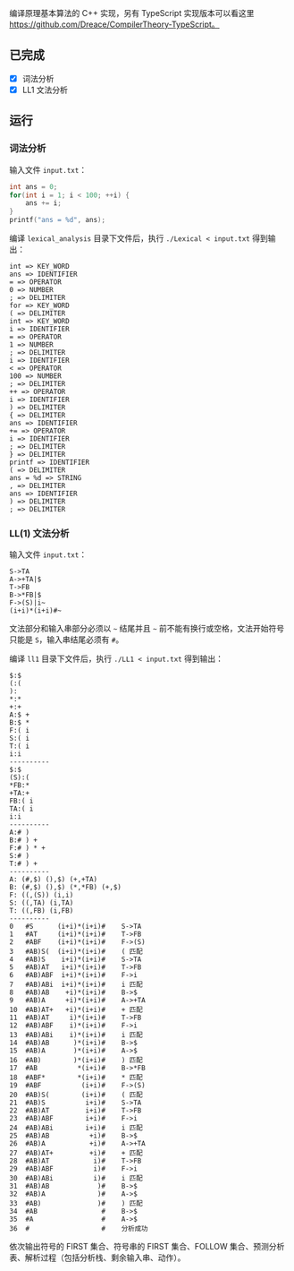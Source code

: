 编译原理基本算法的 C++ 实现，另有 TypeScript 实现版本可以看这里 https://github.com/Dreace/CompilerTheory-TypeScript。

## 已完成

- [x] 词法分析
- [x] LL1 文法分析

## 运行

### 词法分析

输入文件 `input.txt`：

```c++
int ans = 0;
for(int i = 1; i < 100; ++i) {
    ans += i;
}
printf("ans = %d", ans);
```

编译 `lexical_analysis` 目录下文件后，执行 `./Lexical < input.txt` 得到输出：

```
int => KEY_WORD
ans => IDENTIFIER
= => OPERATOR
0 => NUMBER
; => DELIMITER
for => KEY_WORD
( => DELIMITER
int => KEY_WORD
i => IDENTIFIER
= => OPERATOR
1 => NUMBER
; => DELIMITER
i => IDENTIFIER
< => OPERATOR
100 => NUMBER
; => DELIMITER
++ => OPERATOR
i => IDENTIFIER
) => DELIMITER
{ => DELIMITER
ans => IDENTIFIER
+= => OPERATOR
i => IDENTIFIER
; => DELIMITER
} => DELIMITER
printf => IDENTIFIER
( => DELIMITER
ans = %d => STRING
, => DELIMITER
ans => IDENTIFIER
) => DELIMITER
; => DELIMITER
```

### LL(1) 文法分析

输入文件 `input.txt`：

```
S->TA
A->+TA|$
T->FB
B->*FB|$
F->(S)|i~
(i+i)*(i+i)#~
```

文法部分和输入串部分必须以 `~` 结尾并且 `~` 前不能有换行或空格，文法开始符号只能是 `S`，输入串结尾必须有 `#`。

编译 `ll1` 目录下文件后，执行 `./LL1 < input.txt` 得到输出：

```
$:$ 
(:( 
):
*:* 
+:+ 
A:$ + 
B:$ * 
F:( i 
S:( i 
T:( i 
i:i 
----------
$:$ 
(S):( 
*FB:* 
+TA:+ 
FB:( i 
TA:( i 
i:i 
----------
A:# ) 
B:# ) + 
F:# ) * + 
S:# ) 
T:# ) + 
----------
A: (#,$) (),$) (+,+TA) 
B: (#,$) (),$) (*,*FB) (+,$) 
F: ((,(S)) (i,i) 
S: ((,TA) (i,TA) 
T: ((,FB) (i,FB) 
----------
0	#S      (i+i)*(i+i)#	S->TA
1	#AT     (i+i)*(i+i)#	T->FB
2	#ABF    (i+i)*(i+i)#	F->(S)
3	#AB)S(  (i+i)*(i+i)#	( 匹配
4	#AB)S    i+i)*(i+i)#	S->TA
5	#AB)AT   i+i)*(i+i)#	T->FB
6	#AB)ABF  i+i)*(i+i)#	F->i
7	#AB)ABi  i+i)*(i+i)#	i 匹配
8	#AB)AB    +i)*(i+i)#	B->$
9	#AB)A     +i)*(i+i)#	A->+TA
10	#AB)AT+   +i)*(i+i)#	+ 匹配
11	#AB)AT     i)*(i+i)#	T->FB
12	#AB)ABF    i)*(i+i)#	F->i
13	#AB)ABi    i)*(i+i)#	i 匹配
14	#AB)AB      )*(i+i)#	B->$
15	#AB)A       )*(i+i)#	A->$
16	#AB)        )*(i+i)#	) 匹配
17	#AB          *(i+i)#	B->*FB
18	#ABF*        *(i+i)#	* 匹配
19	#ABF          (i+i)#	F->(S)
20	#AB)S(        (i+i)#	( 匹配
21	#AB)S          i+i)#	S->TA
22	#AB)AT         i+i)#	T->FB
23	#AB)ABF        i+i)#	F->i
24	#AB)ABi        i+i)#	i 匹配
25	#AB)AB          +i)#	B->$
26	#AB)A           +i)#	A->+TA
27	#AB)AT+         +i)#	+ 匹配
28	#AB)AT           i)#	T->FB
29	#AB)ABF          i)#	F->i
30	#AB)ABi          i)#	i 匹配
31	#AB)AB            )#	B->$
32	#AB)A             )#	A->$
33	#AB)              )#	) 匹配
34	#AB                #	B->$
35	#A                 #	A->$
36	#                  #	分析成功
```

依次输出符号的 FIRST 集合、符号串的 FIRST 集合、FOLLOW 集合、预测分析表、解析过程（包括分析栈、剩余输入串、动作）。